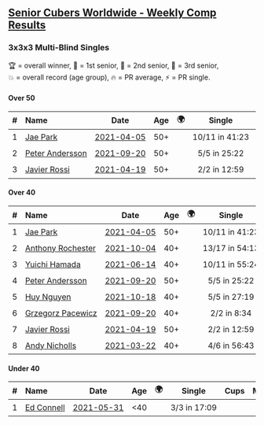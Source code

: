 <style>table {white-space: nowrap;}</style>
<link rel="stylesheet" type="text/css" href="/scw-comp/css/flags.css" />

## [Senior Cubers Worldwide - Weekly Comp Results](/scw-comp/results/)
### 3x3x3 Multi-Blind Singles

<span style="white-space: nowrap;">🏆 = overall winner</span>, <span style="white-space: nowrap;">🥇 = 1st senior</span>, <span style="white-space: nowrap;">🥈 = 2nd senior</span>, <span style="white-space: nowrap;">🥉 = 3rd senior</span>, <span style="white-space: nowrap;">💥 = overall record (age group)</span>, <span style="white-space: nowrap;">🔥 = PR average</span>, <span style="white-space: nowrap;">⚡ = PR single</span>.

#### Over 50

| # | Name | Date | Age | 🌍 | Single | Cups | Medals | Achievements | Video |
| :--: | :-- | :--: | :--: | :--: | :--: | :--: | :-- | :-- | :-- |
| 1 | [Jae Park](../../persons/jae_park/333mbf.md) | [2021-04-05](../../results/2021-04-05/333mbf.md) | 50+ | <i class="flag flag-US" /> | 10/11 in 41:23 | 🏆 x 4 | 🥇 x 4, 🥈 x 3 | 💥 x 3, ⚡ x 3 | [Desktop](https://www.facebook.com/events/902189670577686/permalink/906789420117711) / [Mobile](https://m.facebook.com/events/902189670577686?view=permalink&id=906789420117711) |
| 2 | [Peter Andersson](../../persons/peter_andersson/333mbf.md) | [2021-09-20](../../results/2021-09-20/333mbf.md) | 50+ | <i class="flag flag-SE" /> | 5/5 in 25:22 | 🏆 x 1 | 🥇 x 1, 🥈 x 1, 🥉 x 1 | ⚡ x 1 | [Desktop](https://www.facebook.com/events/161657459452919/permalink/168973925387939) / [Mobile](https://m.facebook.com/events/161657459452919?view=permalink&id=168973925387939) |
| 3 | [Javier Rossi](../../persons/javier_rossi/333mbf.md) | [2021-04-19](../../results/2021-04-19/333mbf.md) | 50+ | <i class="flag flag-AR" /> | 2/2 in 12:59 |  | 🥉 x 1 | ⚡ x 1 | [Desktop](https://www.facebook.com/100000123498724/videos/4564969236850481) / [Mobile](https://m.facebook.com/100000123498724/videos/4564969236850481) |

#### Over 40

| # | Name | Date | Age | 🌍 | Single | Cups | Medals | Achievements | Video |
| :--: | :-- | :--: | :--: | :--: | :--: | :--: | :-- | :-- | :-- |
| 1 | [Jae Park](../../persons/jae_park/333mbf.md) | [2021-04-05](../../results/2021-04-05/333mbf.md) | 50+ | <i class="flag flag-US" /> | 10/11 in 41:23 | 🏆 x 4 | 🥇 x 4, 🥈 x 3 | 💥 x 3, ⚡ x 3 | [Desktop](https://www.facebook.com/events/902189670577686/permalink/906789420117711) / [Mobile](https://m.facebook.com/events/902189670577686?view=permalink&id=906789420117711) |
| 2 | [Anthony Rochester](../../persons/anthony_rochester/333mbf.md) | [2021-10-04](../../results/2021-10-04/333mbf.md) | 40+ | <i class="flag flag-AU" /> | 13/17 in 54:13 | 🏆 x 5 | 🥇 x 5, 🥈 x 4, 🥉 x 2 | ⚡ x 4 | [Desktop](https://www.facebook.com/events/244694307606524/permalink/245806510828637) / [Mobile](https://m.facebook.com/events/244694307606524?view=permalink&id=245806510828637) |
| 3 | [Yuichi Hamada](../../persons/yuichi_hamada/333mbf.md) | [2021-06-14](../../results/2021-06-14/333mbf.md) | 40+ | <i class="flag flag-JP" /> | 10/11 in 55:24 | 🏆 x 4 | 🥇 x 4 | ⚡ x 2 | [Desktop](https://www.facebook.com/events/1486483778369091/permalink/1490555891295213) / [Mobile](https://m.facebook.com/events/1486483778369091?view=permalink&id=1490555891295213) |
| 4 | [Peter Andersson](../../persons/peter_andersson/333mbf.md) | [2021-09-20](../../results/2021-09-20/333mbf.md) | 50+ | <i class="flag flag-SE" /> | 5/5 in 25:22 | 🏆 x 1 | 🥇 x 1, 🥈 x 1, 🥉 x 1 | ⚡ x 1 | [Desktop](https://www.facebook.com/events/161657459452919/permalink/168973925387939) / [Mobile](https://m.facebook.com/events/161657459452919?view=permalink&id=168973925387939) |
| 5 | [Huy Nguyen](../../persons/huy_nguyen/333mbf.md) | [2021-10-18](../../results/2021-10-18/333mbf.md) | 40+ | <i class="flag flag-CA" /> | 5/5 in 27:19 |  | 🥈 x 2, 🥉 x 3 | ⚡ x 2 | [Desktop](https://www.facebook.com/events/307788960729409/permalink/315434876631484) / [Mobile](https://m.facebook.com/events/307788960729409?view=permalink&id=315434876631484) |
| 6 | [Grzegorz Pacewicz](../../persons/grzegorz_pacewicz/333mbf.md) | [2021-09-20](../../results/2021-09-20/333mbf.md) | 40+ | <i class="flag flag-PL" /> | 2/2 in 8:34 |  | 🥈 x 1 | ⚡ x 1 | [Desktop](https://www.facebook.com/events/161657459452919/permalink/166225332329465) / [Mobile](https://m.facebook.com/events/161657459452919?view=permalink&id=166225332329465) |
| 7 | [Javier Rossi](../../persons/javier_rossi/333mbf.md) | [2021-04-19](../../results/2021-04-19/333mbf.md) | 50+ | <i class="flag flag-AR" /> | 2/2 in 12:59 |  | 🥉 x 1 | ⚡ x 1 | [Desktop](https://www.facebook.com/100000123498724/videos/4564969236850481) / [Mobile](https://m.facebook.com/100000123498724/videos/4564969236850481) |
| 8 | [Andy Nicholls](../../persons/andy_nicholls/333mbf.md) | [2021-03-22](../../results/2021-03-22/333mbf.md) | 40+ | <i class="flag flag-GB" /> | 4/6 in 56:43 |  |  | ⚡ x 1 | [Desktop](https://www.facebook.com/events/351132469547749/permalink/352668766060786) / [Mobile](https://m.facebook.com/events/351132469547749?view=permalink&id=352668766060786) |

#### Under 40

| # | Name | Date | Age | 🌍 | Single | Cups | Medals | Achievements | Video |
| :--: | :-- | :--: | :--: | :--: | :--: | :--: | :-- | :-- | :-- |
| 1 | [Ed Connell](../../persons/ed_connell/333mbf.md) | [2021-05-31](../../results/2021-05-31/333mbf.md) | <40 | <i class="flag flag-IE" /> | 3/3 in 17:09 |  |  | ⚡ x 2 | [Desktop](https://www.facebook.com/events/309278524127030/permalink/312482883806594) / [Mobile](https://m.facebook.com/events/309278524127030?view=permalink&id=312482883806594) |


<!-- Global site tag (gtag.js) - Google Analytics -->
<script async src="https://www.googletagmanager.com/gtag/js?id=UA-86348435-3"></script>
<script>window.dataLayer = window.dataLayer || []; function gtag() {dataLayer.push(arguments);} gtag('js', new Date()); gtag('config', 'UA-86348435-3');</script>
